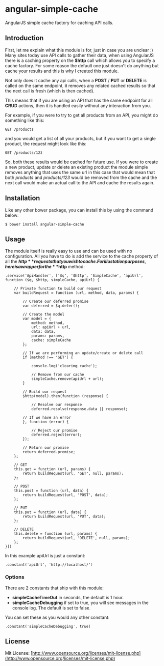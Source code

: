 # angular-simple-cache
AngularJS simple cache factory for caching API calls.

## Introduction
First, let me explain what this module is for, just in case you are unclear :)
Many sites today use API calls to gather their data, when using AngularJS there is a caching property on the **$http** call which allows you to specify a cache factory. For some reason the default one just doesn't do anything but cache your results and this is why I created this module.

Not only does it cache any api calls, when a **POST** / **PUT** or **DELETE** is called on the same endpoint, it removes any related cached results so that the next call is fresh (which is then cached).

This means that if you are using an API that has the same endpoint for all **CRUD** actions, then it is handled easily without any interaction from you.

For example, if you were to try to get all products from an API, you might do something like this:

```
GET /products
```

and you would get a list of all your products, but if you want to get a single product, the request might look like this:

```
GET /products/123
```

So, both these results would be cached for future use.
If you were to create a new product, update or delete an existing product the module simple removes anything that uses the same url in this case that would mean that both *products* and *products/123* would be removed from the cache and the next call would make an actual call to the API and cache the results again.

## Installation

Like any other bower package, you can install this by using the command below:

```
$ bower install angular-simple-cache
```

## Usage

The module itself is really easy to use and can be used with no configuration.
All you have to do is add the service to the cache property of all the **$http** requests that you wish to cache.
For illustation purposes, here is a wrapper for the **$http** method:

```
.service('ApiHandler', ['$q', '$http', 'SimpleCache', 'apiUrl', function ($q, $http, simpleCache, apiUrl) {

    // Private function to build our request
    var buildRequest = function (url, method, data, params) {

        // Create our deferred promise
        var deferred = $q.defer();

        // Create the model
        var model = {
            method: method,
            url: apiUrl + url,
            data: data,
            params: params,
            cache: simpleCache
        };

        // If we are performing an update/create or delete call
        if (method !== 'GET') {

            console.log('clearing cache');

            // Remove from our cache
            simpleCache.remove(apiUrl + url);
        }

        // Build our request
        $http(model).then(function (response) {

            // Resolve our response
            deferred.resolve(response.data || response);

        // If we have an error
        }, function (error) {

            // Reject our promise
            deferred.reject(error);
        });

        // Return our promise
        return deferred.promise;
    };

    // GET
    this.get = function (url, params) {
        return buildRequest(url, 'GET', null, params);
    };

    // POST
    this.post = function (url, data) {
        return buildRequest(url, 'POST', data);
    };

    // PUT
    this.put = function (url, data) {
        return buildRequest(url, 'PUT', data);
    };

    // DELETE
    this.delete = function (url, params) {
        return buildRequest(url, 'DELETE', null, params);
    };
}])
```

In this example apiUrl is just a constant:

```
.constant('apiUrl', 'http://localhost/')
```

### Options

There are 2 constants that ship with this module:

* **simpleCacheTimeOut** in seconds, the default is 1 hour.
* **simpleCacheDebugging** if set to true, you will see messages in the console log. The default is set to false.

You can set these as you would any other constant:

```
.constant('simpleCacheDebugging', true)
```

## License

Mit License: [http://www.opensource.org/licenses/mit-license.php](http://www.opensource.org/licenses/mit-license.php)
